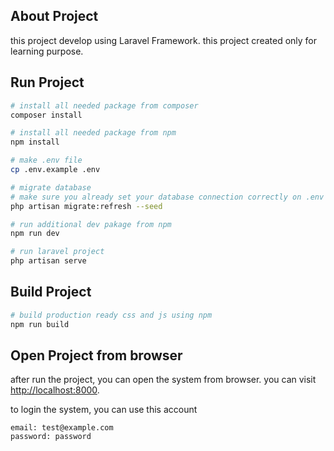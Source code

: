 ## About Project

this project develop using Laravel Framework. this project created only for learning purpose.

## Run Project

```bash
# install all needed package from composer
composer install

# install all needed package from npm
npm install

# make .env file
cp .env.example .env

# migrate database
# make sure you already set your database connection correctly on .env file
php artisan migrate:refresh --seed

# run additional dev pakage from npm
npm run dev

# run laravel project
php artisan serve
```

## Build Project

```bash
# build production ready css and js using npm
npm run build
```

## Open Project from browser

after run the project, you can open the system from browser. you can visit [http://localhost:8000](http://localhost:8000).

to login the system, you can use this account

```
email: test@example.com
password: password
```
